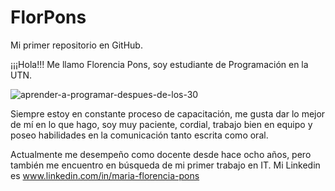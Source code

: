 # FlorPons

Mi primer repositorio en GitHub.

¡¡¡Hola!!!
Me llamo Florencia Pons, soy estudiante de Programación en la UTN.

![aprender-a-programar-despues-de-los-30](https://user-images.githubusercontent.com/111473222/215766945-fef49af5-676d-4031-9e60-ccd9d10bdc35.jpg)

Siempre estoy en constante proceso de capacitación, me gusta dar lo mejor de mí en lo que hago, soy muy paciente, cordial, trabajo bien en equipo y poseo habilidades en la comunicación tanto escrita como oral.

Actualmente me desempeño como docente desde hace ocho años, pero también me encuentro en búsqueda de mi primer trabajo en  IT.
Mi  Linkedin es
www.linkedin.com/in/maria-florencia-pons
